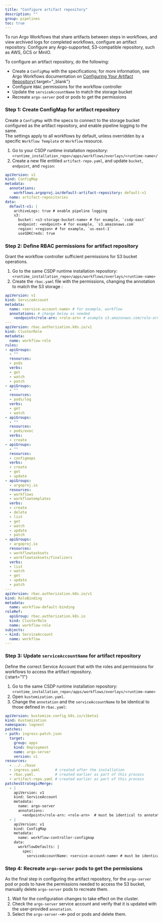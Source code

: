 ```yaml
---
title: "Configure artifact repository"
description: ""
group: pipelines
toc: true
---
```


To run Argo Workflows that share artifacts between steps in workflows, and view archived logs for completed workflows, configure an artifact repository. Configure any Argo-supported, S3-compatible repository, such as AWS, GCS or MinIO.    

To configure an artifact repository, do the following:  

* Create a `ConfigMap` with the specifications; for more information, see Argo Workflows documentation on [Configuring Your Artifact Repository](https://argoproj.github.io/argo-workflows/configure-artifact-repository/){:target="\_blank"}
* Configure `RBAC` permissions for the workflow controller
* Update the `serviceAccountName` to match the storage bucket 
* Recreate `argo-server` pod or pods to get the permissions 

### Step 1: Create ConfigMap for artifact repository 
Create a `ConfigMap` with the specs to connect to the storage bucket configured as the artifact repository, and enable pipeline logging to the same.  
The settings apply to all workflows by default, unless overridden by a specific `Workflow Template` or `Workflow` resource.


1. Go to your CSDP runtime installation repository:  
   `<runtime_installation_repo>/apps/workflows/overlays/<runtime-name>/`  
1. Create a new file entitled `artifact-repo.yaml`, and update `bucket`, `endpoint`, and `region`:  
  ```yaml
  apiVersion: v1
  kind: ConfigMap
  metadata:
    annotations:
      workflows.argoproj.io/default-artifact-repository: default-v1
    name: artifact-repositories
  data:
    default-v1: |
      archiveLogs: true # enable pipeline logging
      s3:
        bucket: <s3-storage-bucket-name> # for example, `csdp-east` 
        endpoint: <endpoint> # for example, `s3.amazonaws.com`
        region: <region> # for example, `us-east-1`
        useSDKCreds: true
  ```

### Step 2: Define RBAC permissions for artifact repository
Grant the workflow controller sufficient permissions for S3 bucket operations.

1. Go to the same CSDP runtime installation repository:  
  `<runtime_installation_repo>/apps/workflows/overlays/<runtime-name>`  
1. Create the `rbac.yaml` file with the permissions, changing the annotation to match the S3 storage :  
```yaml 
apiVersion: v1
kind: ServiceAccount
metadata:
  name: <service-account-name> # for example, workflow
  annotations: # change below as needed 
    <endpoint>/role-arn: <role-arn> # example s3.amazonaws.com/role-arn = arn:aws:iam::559963890471:role/argo-workflows-s3-artifact-repo
---
apiVersion: rbac.authorization.k8s.io/v1
kind: ClusterRole
metadata:
  name: workflow-role
rules:
- apiGroups:
  - ""
  resources:
  - pods
  verbs:
  - get
  - watch
  - patch
- apiGroups:
  - ""
  resources:
  - pods/log
  verbs:
  - get
  - watch
- apiGroups:
  - ""
  resources:
  - pods/exec
  verbs:
  - create
- apiGroups:
  - ""
  resources:
  - configmaps
  verbs:
  - create
  - get
  - update
- apiGroups:
  - argoproj.io
  resources:
  - workflows
  - workflowtemplates
  verbs:
  - create
  - delete
  - list
  - get
  - watch
  - update
  - patch
- apiGroups:
  - argoproj.io
  resources:
  - workflowtasksets
  - workflowtasksets/finalizers
  verbs:
  - list
  - watch
  - get
  - update
  - patch
---
apiVersion: rbac.authorization.k8s.io/v1
kind: RoleBinding
metadata:
  name: workflow-default-binding
roleRef:
  apiGroup: rbac.authorization.k8s.io
  kind: ClusterRole
  name: workflow-role
subjects:
- kind: ServiceAccount
  name: workflow
---
```
  

### Step 3: Update `serviceAccountName` for artifact repository
Define the correct Service Account that with the roles and permissions for workflows to access the artifact repository.  
{:start="1"}
1. Go to the same CSDP runtime installation repository:  
  `<runtime_installation_repo>/apps/workflows/overlays/<runtime-name>`  
1. Open `kustomization.yaml`.
1. Change the `annotation` and the `serviceAccountName` to be identical to those defined in `rbac.yaml`:
```yaml
apiVersion: kustomize.config.k8s.io/v1beta1
kind: Kustomization
namespace: lognext
patches:
- path: ingress-patch.json
  target:
    group: apps
    kind: Deployment
    name: argo-server
    version: v1
resources:
  - ../../base
  - ingress.yaml       # created after the installation
  - rbac.yaml.         # created earlier as part of this process
  - artifact-repo.yaml # created earlier as part of this process
patchesStrategicMerge:
  - |
    apiVersion: v1
    kind: ServiceAccount
    metadata:
      name: argo-server
      annotations:
        <endpoint>/role-arn: <role-arn>  # must be identical to annotation of the service account in rbac.yaml file
  - |
    apiVersion: v1
    kind: ConfigMap
    metadata:
      name: workflow-controller-configmap
    data:
      workflowDefaults: |
        spec:
          serviceAccountName: <service-account-name> # must be identical to the service account name in rbac.yaml       
```

### Step 4: Recreate `argo-server` pods to get the permissions
As the final step in configuring the artifact repository, for the `argo-server` pod or pods to have the permissions needed to access the S3 bucket, manually delete `argo-server` pods to recreate them.

1. Wait for the configuration changes to take effect on the cluster.
1. Check the `argo-server` service account and verify that it is updated with the user-provided `annotation`. 
1. Select the `argo-server-<#>` pod or pods and delete them.